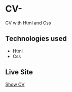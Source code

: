 # CV-

CV with Html and Css

## Technologies used
* Html
* Css

## Live Site

[Show CV](https://yasin-aygl.github.io/CV-/)




